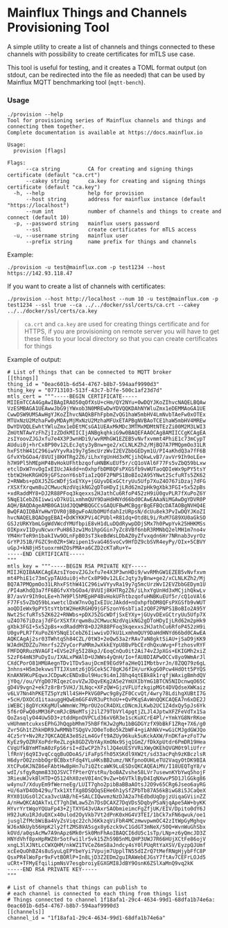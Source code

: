 ﻿# Mainflux Things and Channels Provisioning ToolA simple utility to create a list of channels and things connected to these channels with possibility to create certificates for mTLS use case.This tool is useful for testing, and it creates a TOML format output (on stdout, can be redirected into the file as needed)that can be used by Mainflux MQTT benchmarking tool (`mqtt-bench`).### Usage```./provision --helpTool for provisioning series of Mainflux channels and things and connecting them together.Complete documentation is available at https://docs.mainflux.ioUsage:  provision [flags]Flags:      --ca string         CA for creating and signing things certificate (default "ca.crt")      --cakey string      ca.key for creating and signing things certificate (default "ca.key")  -h, --help              help for provision      --host string       address for mainflux instance (default "https://localhost")      --num int           number of channels and things to create and connect (default 10)  -p, --password string   mainflux users password      --ssl               create certificates for mTLS access  -u, --username string   mainflux user      --prefix string     name prefix for things and channels```Example:```./provision -u test@mainflux.com -p test1234 --host https://142.93.118.47```If you want to create a list of channels with certificates:```./provision --host http://localhost --num 10 -u test@mainflux.com -p test1234 --ssl true --ca ../../docker/ssl/certs/ca.crt --cakey ../../docker/ssl/certs/ca.key```>`ca.crt` and `ca.key` are used for creating things certificate and for HTTPS,> if you are provisioning on remote server you will have to get these files to your local> directory so that you can create certificates for thingsExample of output:```# List of things that can be connected to MQTT broker[[things]]thing_id = "0eac601b-6d54-4767-b8b7-594aaf9990d3"thing_key = "07713103-513f-43c7-b7fe-500c1af23d7d"mtls_cert = """-----BEGIN CERTIFICATE-----MIIEmTCCA4GgAwIBAgIRAO50qOfXsU+cHm/QY2NYu+0wDQYJKoZIhvcNAQELBQAwVzESMBAGA1UEAwwJbG9jYWxob3N0MREwDwYDVQQKDAhNYWluZmx1eDEMMAoGA1UECwwDSW9UMSAwHgYJKoZIhvcNAQkBFhFpbmZvQG1haW5mbHV4LmNvbTAeFw0xOTExMTUxNzU2MzhaFw0yMDAyMjMxNzU2MzhaMFUxETAPBgNVBAoTCE1haW5mbHV4MREwDwYDVQQLEwhtYWluZmx1eDEtMCsGA1UEAxMkMDc3MTMxMDMtNTEzZi00M2M3LWI3ZmUtNTAwYzFhZjIzZDdkMIICIjANBgkqhkiG9w0BAQEFAAOCAg8AMIICCgKCAgEAzsIYoovZJGJxfu7e4X3P3wnHDi9/wvRMhGW1EZEB5vNvfxvmmt4PhiE1c73mCypTAUdui0j+hrCx8P90v12LEcJqty3yBnw+ge2/xCLNLKZh2/MjBQ7A7PMQpmOo31LRhxFSthW41C296iwVYyvRa19y7g5mcUrzWvI2EVZbbGEDym1U/PI4aKhdQ3a7fF6BGfvXYbGOa4/8VUIj8KHTRg2Z6/iLhxYgUnHd3xMCjihQkwLvB7/avVr9Ih9oLEe+h7H9Pl5hMEpHP4BvHokUFhtbzqofuHNBKuEUf5r/cQ1oVAl6F77Fs5vZbQ59bLxwetclDxW7nvOgIxEIUcJAkdd+nOxhpfbDM8QFsPXGSfb9vWUTaoQDIeWx9pPY5tsYtbtW2HeKRGHO9jGFSzonY6sbTiaIzQ0F2PNPS1BoBIo2A95YNwt2ScfuRTs5ZK622+RNWbs+pDXJ5ZGcWDfjSxEYXy+jGUyvDExGCtryUu5Ufp7XuZ4O767iDzaj7dFGrXSXfXrqwm8u2CMwucNzdVqikNG2gDToHDyIjLRd62m2pHk9gXbk3FGI+5x52pBs+xdRaddMY8+DJ2R88PFoq3kqexxs2HJathCu6RfoP452zH9iU0gvPLR7fXuPoZ6Y5NqE1CebZ6IiwwivD7kU1LxmhmQUY9DaHdHNYd66bd0CAwEAAaNiMGAwDgYDVR0PAQH/BAQDAgeAMB0GA1UdJQQWMBQGCCsGAQUFBwMCBggrBgEFBQcDATAOBgNVHQ4EBwQFAQIDBAYwHwYDVR0jBBgwFoAUbOMUfdahIzURpsN/dcUu8ek3PvIwDQYJKoZIhvcNAQELBQADggEBAI+DdKYKKPVi4CPUbl+R81dq+Otd8L9i/RxM7G89XU0aGkSOGSJzURKYbmLGgWdVWcdYMUfbpiE8vH1dLuDQdRywpDDjSMx7h0PwpYvk25HHKMSsOIKpxvI1DyuNcwxrPuH863zw1Mo1hpGGin7yZc8VBf6nbR3RMNbQ2elMH1m7no4vYM4HrTeR9n1bakIVw9OLnFpB03sT3keBdWsLDbAZ0yZfvxqdn6Hr7NRnab3vyrOzGrYPJ51B/FGZC9n0ZR+SWzipen15vaG46SvoCv9HfDZ9cbSVR4eyPy/OIx+5CBVYuGpJ+kN8jH5tuoxrmHZOsPMA+a6CZD2cKTaRu+Y=-----END CERTIFICATE-----"""mtls_key = """-----BEGIN RSA PRIVATE KEY-----MIIJKQIBAAKCAgEAzsIYoovZJGJxfu7e4X3P3wnHDi9/wvRMhGW1EZEB5vNvfxvmmt4PhiE1c73mCypTAUdui0j+hrCx8P90v12LEcJqty3yBnw+ge2/xCLNLKZh2/MjBQ7A7PMQpmOo31LRhxFSthW41C296iwVYyvRa19y7g5mcUrzWvI2EVZbbGEDym1U/PI4aKhdQ3a7fF6BGfvXYbGOa4/8VUIj8KHTRg2Z6/iLhxYgUnHd3xMCjihQkwLvB7/avVr9Ih9oLEe+h7H9Pl5hMEpHP4BvHokUFhtbzqofuHNBKuEUf5r/cQ1oVAl6F77Fs5vZbQ59bLxwetclDxW7nvOgIxEIUcJAkdd+nOxhpfbDM8QFsPXGSfb9vWUTaoQDIeWx9pPY5tsYtbtW2HeKRGHO9jGFSzonY6sbTiaIzQ0F2PNPS1BoBIo2A95YNwt2ScfuRTs5ZK622+RNWbs+pDXJ5ZGcWDfjSxEYXy+jGUyvDExGCtryUu5Ufp7XuZ4O767iDzaj7dFGrXSXfXrqwm8u2CMwucNzdVqikNG2gDToHDyIjLRd62m2pHk9gXbk3FGI+5x52pBs+xdRaddMY8+DJ2R88PFoq3kqexxs2HJathCu6RfoP452zH9iU0gvPLR7fXuPoZ6Y5NqE1CebZ6IiwwivD7kU1LxmhmQUY9DaHdHNYd66bd0CAwEAAQKCAgAj2sr03TWhtqSh84CZL/0tW3+2eQw53a2rRAv7aN8gktSiAU+jSaD9jKK9WJAdHZDZZu7Hnrfs2ZVyCorPaMRmJwXkkEYpU8BvPbCErdhQxuWvg+FtzhosvRYFFMFDQRRuzNVAGFI+EVSe2Fg5I28kpJ/EoqCnQu0it2Ai74vZJpXGs+EKIGMh2xiZS2zF64mN3PuDyIu/IXALxPWAlD+UJWWs4yQnH/Io+fAU8DIAPwOCCv8yo9WmArJlCXdCPorO81HMUAegnTDv1TDv5aujDcmE9EGd9fa2HeQ1IMbtbvrJn/8ZQQ79z6gL3nhns+H5m3ekvwsTTIJXsmtz6jDSCek5C78gKJ6fIH/urKkgG0Pcw4HdOtt5PYQSKnAKN9KuPEqwxJCDpwKcENDxBul9Huc9i4m1J8hq4qtEBk8k1rqfjWAxigBmhdQVjY0q//ou/VYgD07RIqezCovVZwJDqvEKg2A5e2YmUXIbYmG1BTCN5NIDcnwqO65CgD4V9vgn2+ek7z8rBr5VHJ/3LNqc+XFzQW+GjzVFLUfzkgipMGt4DVQdseXWKaizv6LV7Nn4hPKETZ5pYzNll4SH+PkVG0Pwc9g8yZF0CcvQt/4wry78LdihgXUBtI7G+5cH/DXOCd1itaauggHQwEm6GF4VR3uPthoU++QvPKqSAvWnQQKCAQEA7n6xDE2JiWEBCj8gDYcKKgMUlwWmnWc7MprOU2oCR4DXLcDNcmJLKwb2UC1Z4dxQy5pJs6Yk5f6rOFwQ0sMM36PcmRJcBNeMTsj2ilZ79TbVYl4pgtjZLJl4JptwXFZFeVdTx1SaQoZasqlyO44Uw5D3+ztddHpnOVPCLd36xV6R3e1scKuXCrE4Pl/+YmkYG8NrRKoevHUhmmtcukxsEPhGJhQqpbMhm75hBFfHJw2gMu1bBGDGYzfX9bBkF1ZRq+7X6/g0Zvr5Gh1tZhkHDR9JwRMNbTSQgVvJD0eToBo5kZbWF4+giAhNkV+wGiCMJgdGWJQo4Cz5rY+Nv2Rz7QKCAQEA3e8SzLm4Gvft9AZUy96kuk5uKckAXW/FnDKfa+zFoT7wKyEz9yOZRFXoPdrReZLzgk8GDZVbYAyXmONx9Sjq1GmZ/fDkXpUtdr6PmDR19HeaCVqUfkBYmMTmA0zFpS6rsI+dIwCP2h7slJQ4eUESYVRiXWyOKEhQVGM0t9liUfrrlfRnVj6q9I3vqCcqgBuODoAS/iFaFpSfh05XSKdl9XW2t/sd33acPqh9zKBczlsRH6dyrO02znbbOgrBCBbxtFdq4YLuHKsBB2umz/NKfpnoOUHLeTU2VaqyOtDK9BIAXtCPu6KJNZ86eFAbtHwBpHn7u7iQZtcaWK9LuESDsQKCAQEAiMV/I18UEQTgY8/vwdI/sfgyRqmm833QJSVCTfPterQYstRu/boBAZvshe58LVr7usewnKYbYwq5hojF3RieuWJvkBlHTD+Q5124hX0zeV0I4nC9vZw+b6VTklByD4IqNXwvP5D1JlGGkg86w4ynu7/XduyEm9fWerneEg/LUIT7gho2pibBaBBaAOtsJ2O9v65CRg6Jseo6ayRG+U/6aYD4Ob429u/Txk1XtfXg8DSQOqSEHe6h1ySfZPbTb87A56kBiwG8i5JCaQeXRYX01UGsOl2Cxa3vcUAB/hE+SALCIQwvmzNzDJA2a7hEdbdUqDpjzUiqaGViinZZA/nHwQKCAQAkTxLCT7ghIWLaw5Zn7DsDCAXZ7DqVDs5DqbyPSaNjqApe5AW+byKKHYvrYrtWqoYQUaFp43+ZjTXYG43vUAxrSAObmieimcFgZfjUK/EIV/Dpito0dY6JH92JuKu1RJduQXCx40ulod2OyVkb7Vt2dPnK0xHG4V3TEI/1bCk7xFN6qwuk/oe1jusglZfMcbWiBa4VyZsViqc22chJ6KkzqViFbR4MCzmwvpwmOC42zItWpGyMghqvWJ6xNkUyb56HpK2ly2ftZMS8VA5sgx8y6zck9vC1GdGT3mNeX/50Q+WvnWuGhSbxkOVd/a0qsAcMw7A9nApz6Mk0rSk0MnFhAoIBAQCI6dU5c1sTp/LNp+z6yQmcJD3ZHNYdVhf8pxHpRWZ8r5otFwi1lr5vk15Zh59B5nMLQHP3UWJ7R66HUjXCtFe86ojVxngL3lXJNtLcCWXQHM/nkWZ1TVCeZ6mS8aJndcy4sY0lPUqRtYaXSV/EyzpQJUmfxcEeQuOhBZ4s8uSyuLgEPYbeYyi7Vpujm7UpplTN55dIZrQ7tMefRNgHjybFfC8PQsxPR4lWoFpr9xFvtBORlP+In8LjD3Z2EDm2guIRAWebEJGsY7ftAv7CEFrLOJd5uCRt+TFMyEfqilipmNsV7esgbroiyEGXGMI8JdBY9OsnK6ZSlXaMnQ9vq2kK-----END RSA PRIVATE KEY-----"""# List of channels that things can publish to# each channel is connected to each thing from things list# Things connected to channel 1f18afa1-29c4-4634-99d1-68dfa1b74e6a: 0eac601b-6d54-4767-b8b7-594aaf9990d3[[channels]]channel_id = "1f18afa1-29c4-4634-99d1-68dfa1b74e6a"```